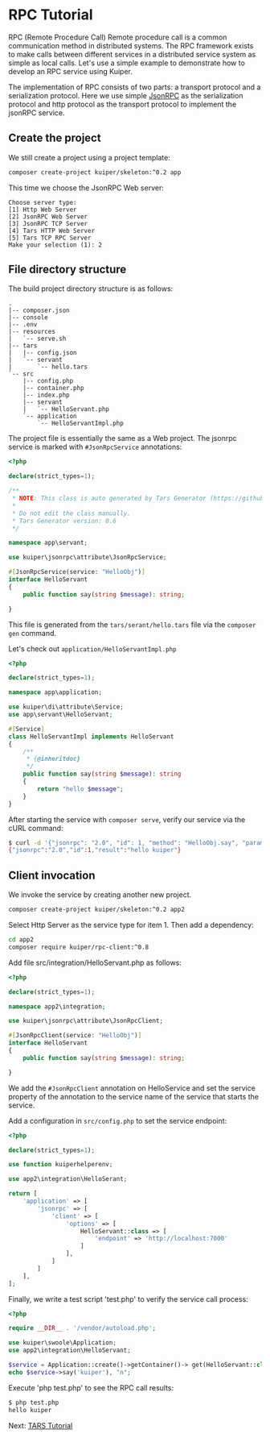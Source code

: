 # RPC Tutorial

RPC (Remote Procedure Call) Remote procedure call is a common communication method in distributed systems.
The RPC framework exists to make calls between different services in a distributed service system as simple as local calls.
Let's use a simple example to demonstrate how to develop an RPC service using Kuiper.

The implementation of RPC consists of two parts: a transport protocol and a serialization protocol.
Here we use simple [JsonRPC](https://www.jsonrpc.org/specification) as the serialization protocol
and http protocol as the transport protocol to implement the jsonRPC service.

## Create the project

We still create a project using a project template:

```bash
composer create-project kuiper/skeleton:^0.2 app
```

This time we choose the JsonRPC Web server:

```
Choose server type: 
[1] Http Web Server
[2] JsonRPC Web Server
[3] JsonRPC TCP Server
[4] Tars HTTP Web Server
[5] Tars TCP RPC Server
Make your selection (1): 2
```

## File directory structure

The build project directory structure is as follows:

```
.
|-- composer.json
|-- console
|-- .env
|-- resources
|   `-- serve.sh
|-- tars
|   |-- config.json
|   `-- servant
|       `-- hello.tars
`-- src
    |-- config.php
    |-- container.php
    |-- index.php
    |-- servant
    |   `-- HelloServant.php
    `-- application
        `-- HelloServantImpl.php
```

The project file is essentially the same as a Web project. The jsonrpc service is marked with `#JsonRpcService` annotations:

```php
<?php

declare(strict_types=1);

/**
 * NOTE: This class is auto generated by Tars Generator (https://github.com/wenbinye/tars-generator).
 *
 * Do not edit the class manually.
 * Tars Generator version: 0.6
 */

namespace app\servant;

use kuiper\jsonrpc\attribute\JsonRpcService;

#[JsonRpcService(service: "HelloObj")]
interface HelloServant
{
    public function say(string $message): string;

}
```

This file is generated from the `tars/serant/hello.tars` file via the `composer gen` command.

Let's check out `application/HelloServantImpl.php`

```php
<?php

declare(strict_types=1);

namespace app\application;

use kuiper\di\attribute\Service;
use app\servant\HelloServant;

#[Service]
class HelloServantImpl implements HelloServant
{
    /**
     * {@inheritdoc}
     */
    public function say(string $message): string
    {
        return "hello $message";
    }
}
```

After starting the service with `composer serve`, verify our service via the cURL command:

```bash
$ curl -d '{"jsonrpc": "2.0", "id": 1, "method": "HelloObj.say", "params": ["kuiper"]}' localhost:7000
{"jsonrpc":"2.0","id":1,"result":"hello kuiper"}
```

## Client invocation

We invoke the service by creating another new project.

```bash
composer create-project kuiper/skeleton:^0.2 app2
```

Select Http Server as the service type for item 1. Then add a dependency:

```bash
cd app2
composer require kuiper/rpc-client:^0.8 
```

Add file src/integration/HelloServant.php as follows:

```php
<?php

declare(strict_types=1);

namespace app2\integration;

use kuiper\jsonrpc\attribute\JsonRpcClient;

#[JsonRpcClient(service: "HelloObj")]
interface HelloServant
{
    public function say(string $message): string;

}
```

We add the `#JsonRpcClient` annotation on HelloService and set the service property
of the annotation to the service name of the service that starts the service.

Add a configuration in `src/config.php` to set the service endpoint:

```php
<?php

declare(strict_types=1);

use function kuiperhelperenv;

use app2\integration\HelloSerant;

return [
    'application' => [
        'jsonrpc' => [
            'client' => [
                'options' => [
                    HelloServant::class => [
                        'endpoint' => 'http://localhost:7000'
                    ]
                ],
            ]
        ]
    ],
];
```

Finally, we write a test script 'test.php' to verify the service call process:

```php
<?php

require __DIR__ . '/vendor/autoload.php';

use kuiper\swoole\Application;
use app2\integration\HelloServant;

$service = Application::create()->getContainer()-> get(HelloServant::class);
echo $service->say('kuiper'), "n";
```

Execute 'php test.php' to see the RPC call results:

```bash
$ php test.php
hello kuiper
```

Next: [TARS Tutorial](tars-tutorial.md)
